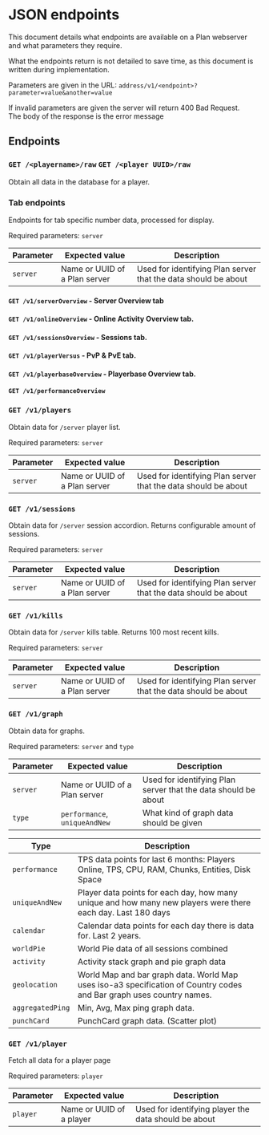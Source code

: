 # JSON endpoints

This document details what endpoints are available on a Plan webserver and what parameters they require.

What the endpoints return is not detailed to save time, as this document is written during implementation.

Parameters are given in the URL: `address/v1/<endpoint>?parameter=value&another=value`

If invalid parameters are given the server will return 400 Bad Request.  
The body of the response is the error message

## Endpoints

### `GET /<playername>/raw` `GET /<player UUID>/raw`

Obtain all data in the database for a player.

### Tab endpoints

Endpoints for tab specific number data, processed for display.

Required parameters: `server`

Parameter|Expected value|Description
--|--|--
`server` | Name or UUID of a Plan server | Used for identifying Plan server that the data should be about

#### `GET /v1/serverOverview` - Server Overview tab

#### `GET /v1/onlineOverview` - Online Activity Overview tab.

#### `GET /v1/sessionsOverview` - Sessions tab.

#### `GET /v1/playerVersus` - PvP & PvE tab.

#### `GET /v1/playerbaseOverview` - Playerbase Overview tab.

#### `GET /v1/performanceOverview`

### `GET /v1/players`

Obtain data for `/server` player list.

Required parameters: `server`

Parameter|Expected value|Description
--|--|--
`server` | Name or UUID of a Plan server | Used for identifying Plan server that the data should be about

### `GET /v1/sessions`

Obtain data for `/server` session accordion. Returns configurable amount of sessions.

Required parameters: `server`

Parameter|Expected value|Description
--|--|--
`server` | Name or UUID of a Plan server | Used for identifying Plan server that the data should be about

### `GET /v1/kills`

Obtain data for `/server` kills table. Returns 100 most recent kills.

Required parameters: `server`

Parameter|Expected value|Description
--|--|--
`server` | Name or UUID of a Plan server | Used for identifying Plan server that the data should be about

### `GET /v1/graph`

Obtain data for graphs.

Required parameters: `server` and `type`

Parameter|Expected value|Description
--|--|--
`server` | Name or UUID of a Plan server | Used for identifying Plan server that the data should be about
`type` | `performance`, `uniqueAndNew` | What kind of graph data should be given

Type | Description
-- | --
`performance` | TPS data points for last 6 months: Players Online, TPS, CPU, RAM, Chunks, Entities, Disk Space
`uniqueAndNew` | Player data points for each day, how many unique and how many new players were there each day. Last 180 days
`calendar` | Calendar data points for each day there is data for. Last 2 years.
`worldPie` | World Pie data of all sessions combined
`activity` | Activity stack graph and pie graph data
`geolocation` | World Map and bar graph data. World Map uses iso-a3 specification of Country codes and Bar graph uses country names.
`aggregatedPing` | Min, Avg, Max ping graph data.
`punchCard` | PunchCard graph data. (Scatter plot)

### `GET /v1/player`

Fetch all data for a player page

Required parameters: `player`

Parameter|Expected value|Description
--|--|--
`player` | Name or UUID of a player | Used for identifying player the data should be about
